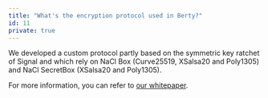 ```yaml
---
title: "What's the encryption protocol used in Berty?"
id: 11
private: true
---
```


We developed a custom protocol partly based on the symmetric key ratchet of Signal
and which rely on NaCl Box (Curve25519, XSalsa20 and Poly1305) and NaCl SecretBox
(XSalsa20 and Poly1305).

For more information, you can refer to [our whitepaper](https://berty.tech/docs/protocol).

